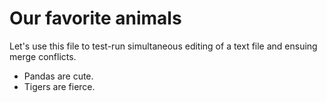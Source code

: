 # Our favorite animals

Let's use this file to test-run simultaneous editing of a text file and ensuing merge conflicts. 

- Pandas are cute.
- Tigers are fierce.


